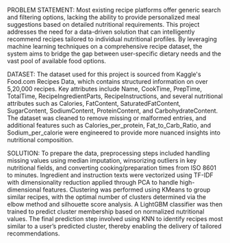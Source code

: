 PROBLEM STATEMENT:
Most existing recipe platforms offer generic search and filtering options, lacking the ability to provide personalized meal suggestions based on detailed nutritional requirements. This project addresses the need for a data-driven solution that can intelligently recommend recipes tailored to individual nutritional profiles. By leveraging machine learning techniques on a comprehensive recipe dataset, the system aims to bridge the gap between user-specific dietary needs and the vast pool of available food options.

DATASET:
The dataset used for this project is sourced from Kaggle's Food.com Recipes Data, which contains structured information on over 5,20,000 recipes. Key attributes include Name, CookTime, PrepTime, TotalTime, RecipeIngredientParts, RecipeInstructions, and several nutritional attributes such as Calories, FatContent, SaturatedFatContent, SugarContent, SodiumContent, ProteinContent, and CarbohydrateContent. The dataset was cleaned to remove missing or malformed entries, and additional features such as Calories_per_protein, Fat_to_Carb_Ratio, and Sodium_per_calorie were engineered to provide more nuanced insights into nutritional composition.

SOLUTION:
To prepare the data, preprocessing steps included handling missing values using median imputation, winsorizing outliers in key nutritional fields, and converting cooking/preparation times from ISO 8601 to minutes. Ingredient and instruction texts were vectorized using TF-IDF with dimensionality reduction applied through PCA to handle high-dimensional features. Clustering was performed using KMeans to group similar recipes, with the optimal number of clusters determined via the elbow method and silhouette score analysis. A LightGBM classifier was then trained to predict cluster membership based on normalized nutritional values. The final prediction step involved using KNN to identify recipes most similar to a user’s predicted cluster, thereby enabling the delivery of tailored recommendations.



